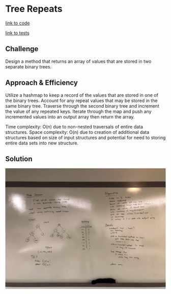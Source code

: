 # Tree Repeats

[link to code](https://github.com/RomellPineda/data-structures-and-algorithms/blob/master/code401challenges/src/main/java/code401challenges/TreeIntersection/TreeIntersection.java)

[link to tests](https://github.com/RomellPineda/data-structures-and-algorithms/blob/master/code401challenges/src/test/java/code401challenges/TreeIntersection/TreeIntersectionTest.java)

## Challenge
Design a method that returns an array of values that are stored in two separate binary trees.

## Approach & Efficiency
Utilize a hashmap to keep a record of the values that are stored in one of the binary trees.  Account for any repeat values that may be stored in the same binary tree.  Traverse through the second binary tree and increment the value of any repeated keys.  Iterate through the map and push any incremented values into an output array then return the array.

Time complexity: O(n) due to non-nested traversals of entire data structures.
Space complexity: O(n) due to creation of additional data structures based on size of input structures and potential for need to storing entire data sets into new structure.

## Solution
![whiteboard solution](https://github.com/RomellPineda/data-structures-and-algorithms/blob/master/assets/code33.jpg)